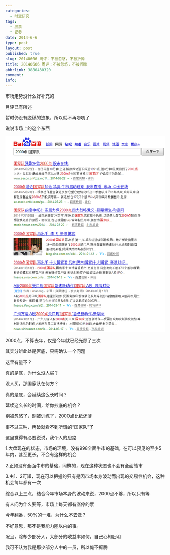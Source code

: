 ```yaml
---
categories:
  - 时空研究
tags:
  - 股票
  - 证券
date: 2014-6-6
type: post
layout: post
published: true
slug: 20140606 周评：不被忽悠，不被折腾
title: 20140606 周评：不被忽悠，不被折腾
abbrlink: 3880430320
comment:
info:
---
```


市场走势没什么好补充的

月评已有所述

暂时仍没有脱稿的迹象，所以就不再唠叨了


说说市场上的这个东西

![20140604-0](/images/20140604-0.gif)

2000点，不算去年，仅是今年就已经光顾了三次

其实分辨此处是否底，只需确认一个问题

这里有量不？

真的是底，为什么没人买？

没人买，那国家队在何方？

真的是底，会延续这么长时间？

延续这么长的时间，给你抄底的机会？

别被忽悠了，别被训练了，2000点比纸还薄

事不过三呐，再破就看不到所谓的“国家队”了


这里觉得有必要说说，我个人的思路

1.大盘现在的状态，市场的环境，没有998全面牛市的基础，在可以预见的至少5年内，甚至更长，不会有这样的机会

2.正如没有全面牛市的基础，同样的，现在这种状态也不会有全面熊市

3.由1、2可知，现在可以把握的只有是因市场本身波动而出现的交易性机会，这种机会每年都有一次

综合以上三点，结合今年市场本身的波动来说，2000点不够，所以只有等

有人问为什么要等，市场上每天都有涨停的票

今年翻番，50%的一堆，为什么不去做？

不好意思，那不是我能力圈以内的事。

况且，除却少部分人，大部分的收益率如何，自己心知肚明

我可不认为我是那少部分人中的一员，所以俺不折腾
